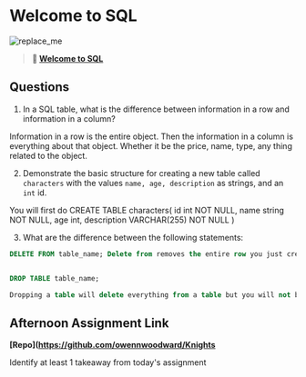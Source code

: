 # Welcome to SQL

![replace_me](https://codeworks.blob.core.windows.net/public/assets/img/illustrations/placeholder.svg)

> **📖 [Welcome to SQL](https://codeworksacademy.com/fs-student-guide/resources/wk11/01-MySQL-GettingStarted)**

## Questions

1. In a SQL table, what is the difference between information in a row and information in a column?

Information in a row is the entire object. Then the information in a column is everything about that object. Whether it be the price, name, type, any thing related to the object. 

2. Demonstrate the basic structure for creating a new table called `characters` with the values `name, age, description` as strings, and an `int` id. 

You will first do CREATE TABLE characters(
    id int NOT NULL,
    name string NOT NULL,
    age int,
    description VARCHAR(255) NOT NULL
)

3. What are the difference between the following statements: 
```sql
DELETE FROM table_name; Delete from removes the entire row you just created


DROP TABLE table_name;

Dropping a table will delete everything from a table but you will not be able to retrieve the data. 

```

## Afternoon Assignment Link

**[Repo](https://github.com/owennwoodward/Knights**

Identify at least 1 takeaway from today's assignment
